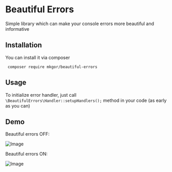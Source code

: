 # Beautiful Errors
Simple library which can make your console errors more beautiful and informative

## Installation
You can install it via composer

``` composer require mkgor/beautiful-errors```

## Usage
To initialize error handler, just call ``\BeautifulErrors\Handler::setupHandlers();`` method in your code (as early as you can)

## Demo

Beautiful errors OFF:

![Image](https://i.imgur.com/psdIAbp.png)


Beautiful errors ON:

![Image](https://i.imgur.com/JTcqVaY.png)